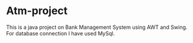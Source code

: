 # Atm-project

This is a java project on Bank Management System using AWT and Swing. 
For database connection I have used MySql. 
